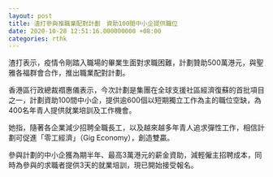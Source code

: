 ```yaml
---
layout: post
title: 渣打參與推職業配對計劃　資助100間中小企提供職位
date: 2020-10-28 12:51:16.000000000 +08:00
categories: rthk
---
```


渣打表示，疫情令剛踏入職場的畢業生面對求職困難，計劃贊助500萬港元，與聖雅各福群會合作，推出職業配對計劃。

香港區行政總裁禤惠儀表示，今次計劃是集團在全球支援社區經濟復蘇的首批項目之一，計劃資助100間中小企，提供逾600個以短期獨立工作為主的職位空缺，為400名年青人提供就業培訓及工作機會。

她指，隨著各企業減少招聘全職長工，以及越來越多年青人追求彈性工作，相信計劃可促進「零工經濟」（Gig Economy），創造雙贏。

參與計劃的中小企獲為期半年、最高3萬港元的薪金資助，減輕僱主招聘成本，同時為參與的求職者提供3天的就業培訓，現已開始接受報名。
